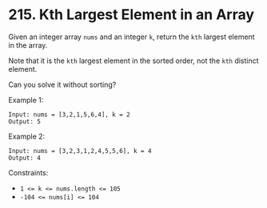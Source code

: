 # **215. Kth Largest Element in an Array**

Given an integer array `nums` and an integer `k`, return the `kth` largest element in the array.

Note that it is the `kth` largest element in the sorted order, not the `kth` distinct element.

Can you solve it without sorting?

Example 1:

```
Input: nums = [3,2,1,5,6,4], k = 2
Output: 5
```

Example 2:

```
Input: nums = [3,2,3,1,2,4,5,5,6], k = 4
Output: 4
```

Constraints:
* `1 <= k <= nums.length <= 105`
* `-104 <= nums[i] <= 104`